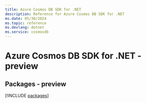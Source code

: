 ```yaml
---
title: Azure Cosmos DB SDK for .NET
description: Reference for Azure Cosmos DB SDK for .NET
ms.date: 05/30/2024
ms.topic: reference
ms.devlang: dotnet
ms.service: cosmosdb
---
```

# Azure Cosmos DB SDK for .NET - preview
## Packages - preview
[!INCLUDE [packages](cosmos-db-index.md)]